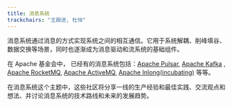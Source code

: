 ```yaml
---
title: 消息系统
trackchairs: "王殿进, 杜恒"
---
```


消息系统通过消息的方式实现系统之间的相互通信。它用于系统解耦、削峰填谷、数据交换等场景，同时也逐渐成为消息驱动和流系统的基础组件。

在 Apache 基金会中， 已经有的消息系统包括：[Apache Pulsar](https://pulsar.apache.org/), [Apache Kafka](https://kafka.apache.org/)
, [Apache RocketMQ](https://rocketmq.apache.org/), [Apache ActiveMQ](https://activemq.apache.org/), [Apache Inlong(incubating)](https://inlong.apache.org/) 等等。

在消息系统这个主题中，这些社区将分享一线的生产经验和最佳实践、交流观点和想法、并讨论消息系统的技术路线和未来的发展趋势。
